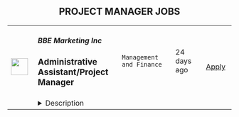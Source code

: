 <div align="center"><h2>PROJECT MANAGER JOBS</h2></div><table><tr>
                <td width="100" height="100" rowspan="2">
                    <img src="https://weworkremotely.com/assets/IsotypeV2-1ebe3dd57673f3e8d02b7490bc0faaef55d6a95d3a4aaf17298bd3ed503ae7fe.svg" width="38px" height="auto">
                </td>
                <td width="300">
                    <h5>BBE Marketing Inc</h5>
                    <h3> Administrative Assistant/Project Manager</h3>
                </td>
                <td width="300">
                    <code>Management and Finance</code>
                </td>
                <td width="200">
                <text>24 days ago</text>
                </td>
                <td width="100" rowspan="2">
                <a href="https://weworkremotely.com/remote-jobs/bbe-marketing-inc-administrative-assistant-project-manager-1" align="right" target="_blank">Apply</a>
                </td>
            </tr>
            <tr>
                <td colspan="3">
                <details><summary>Description</summary>
                

<p>
  <strong>Headquarters:</strong> Hurst, TX
    <br /><strong>URL:</strong> <a href="http://bbemarketing.com/">http://bbemarketing.com/</a>
</p>

<div>BBE Marketing creates online products that help businesses connect with celebrities and influencers. We are looking for an administrative assistant to join our team, and assist in completing projects, and manage our social media accounts.<br><br>
</div><div>
<strong><br>The tasks include:<br></strong><br>
</div><ul>
<li>Be involved in end-to-end project management including planning, documentation, tracking, and communication</li>
<li>Support the CEO’s recruiting activities, communicating directly with candidates and collaborating with scheduling interviews</li>
<li>Create and manage email newsletters via Mailchimp</li>
<li>Assign topics to writers and reviewing their work</li>
<li>Manage and recruit content creators</li>
<li>Create and manage content calendar for all social media (TikTok, Instagram, YouTube, Facebook, Twitter)</li>
<li>Create content for social media using Canva</li>
<li>Assigning work to researchers and managing work until competition</li>
<li>Assist in marketing campaigns involving social media, blog content, and online advertising</li>
<li>Create reports for different areas of business</li>
</ul><div>
<strong><br>Requirements:<br></strong><br>
</div><ul>
<li>Experience managing social media accounts (TikTok, Instagram, Facebook, TikTok)</li>
<li>Experience in creating content for social media</li>
<li>Experience using Google Sheets and Microsoft Excel</li>
<li>Project Management experience</li>
<li>Mailchimp experience is a plus</li>
<li>Wordpress experience is a plus</li>
<li>Proficiency with designing content is a plus</li>
<li>Ability to make TikTok videos is a plus</li>
</ul><div>
<br><br>
</div>

<p><strong>To apply:</strong> <a href="https://weworkremotely.com/remote-jobs/bbe-marketing-inc-administrative-assistant-project-manager-1">https://weworkremotely.com/remote-jobs/bbe-marketing-inc-administrative-assistant-project-manager-1</a></p>

                </details>
                </td>
            </tr>,<tr>
                <td width="100" height="100" rowspan="2">
                    <img src="https://pbs.twimg.com/profile_images/1306325743580848130/mk0qvsZ9_400x400.jpg" width="38px" height="auto">
                </td>
                <td width="300">
                    <h5>Kraken</h5>
                    <h3>Senior Project Manager, Organization Design and Workforce Planning</h3>
                </td>
                <td width="300">
                    <code></code>
                </td>
                <td width="200">
                <text>0 days ago</text>
                </td>
                <td width="100" rowspan="2">
                <a href="https://jobs.lever.co/kraken/b7e9c622-03bb-4239-8ac9-da1f7e287b50" align="right" target="_blank">Apply</a>
                </td>
            </tr>
            <tr>
                <td colspan="3">
                <details><summary>Description</summary>
                <div class="section page-centered" data-qa="job-description"><div><b><span style="font-size: 18pt">Building the Internet of Money&nbsp;</span></b></div><div><br></div><div><span style="font-size: 10.5pt">Our Krakenites are a world-class team with crypto conviction, united by our desire to discover and unlock the potential of crypto and blockchain technology.</span></div><div><br></div><div><span style="font-size: 10.5pt">What makes us different? Kraken is a mission-focused company rooted in crypto values. As a Krakenite, you’ll join us on our mission to accelerate the adoption of cryptocurrency so the world can achieve financial freedom and inclusion. For over a decade, Kraken’s focus on our mission and crypto ethos has attracted many of the most talented crypto experts in the world.&nbsp;</span></div><div><br></div><div><span style="font-size: 10.5pt">Before you apply, please read the </span><a href="https://kraken-culture.notion.site/" style="font-size: 10.5pt" class="postings-link">Kraken Culture Explained</a><span style="font-size: 10.5pt"> to learn more about our internal culture, values, and mission.</span></div><div><br></div><div><span style="font-size: 10.5pt">As a fully remote company, we have Krakenites in 60+ countries who speak over 50 languages. Krakenites are industry pioneers who have a long track record of building premium products for professionals and institutions as well as newcomers to the space. Kraken is committed to industry-leading security through our products like </span><a href="https://pro.kraken.com/" style="font-size: 10.5pt" class="postings-link">Kraken Pro</a><span style="font-size: 10.5pt">, </span><a href="https://www.kraken.com/en-us/nft" style="font-size: 10.5pt" class="postings-link">Kraken NFT</a><span style="font-size: 10.5pt">, and </span><a href="https://cryptowat.ch/" style="font-size: 10.5pt" class="postings-link">Cryptowatch</a><span style="font-size: 10.5pt">, with a focus on world-class customer support and </span><a href="https://www.kraken.com/learn" style="font-size: 10.5pt" class="postings-link">crypto education</a><span style="font-size: 10.5pt"> for all.&nbsp;</span></div><div><br></div><div><span style="font-size: 10.5pt">Become a Krakenite and build the internet of money!</span></div><div><br></div><div><b style="font-size: 18px">The Team</b></div><div><br></div><div><span style="font-size: 11pt">Our People team is called the Krakenite Experience (KX) team, and our aim is to become a world leader in People Experience. We are now hiring a Project Manager, Organizational Design and Workforce Planning to join our diverse and forward‐thinking global company.</span></div></div><div class="section page-centered"><div><h3>The Opportunity</h3><ul class="posting-requirements plain-list"><ul><li>Lead complex, cross functional projects from inception to execution; working with stakeholders to understand objectives, develop requirements, create and manage project schedules, identify risks, and communicate clearly with stakeholders across the organization&nbsp;</li><li>In partnership with stakeholders, develop workforce planning models, financial planning and analysis, stakeholder communication, and manage vendor resources</li><li>Partner with the executive sponsors to communicate program goals, objectives, and outcomes</li><li>Establish and ensure appropriate governance functions across projects</li><li>Develop and maintain required program documentation and collateral</li><li>Oversee the execution of program projects, their progress compared with the plan and production of agreed deliverables</li><li>Additional duties and responsibilities as assigned&nbsp;</li></ul></ul></div></div><div class="section page-centered"><div><h3>Skills you should HODL</h3><ul class="posting-requirements plain-list"><ul><li>5+ years of experience in program management and workforce development</li><li>Exceptional leadership skills with the ability to develop and communicate the program objectives, inspire and motivate, and maintain alignment with the business strategy</li><li>Outstanding verbal and written communication skills, including the ability to explain the program goals and objectives to the business</li></ul></ul></div></div><div class="section page-centered"><div><h3>Nice to haves</h3><ul class="posting-requirements plain-list"><ul><li>Previous experience working in HR</li></ul></ul></div></div><!--[2022-11-28] [GOLD-2535] Remove payTransparencyV1 when feature flag is fully removed--><div class="section page-centered" data-qa="closing-description"><div><b style="font-size: 11pt">#UK #US #EU&nbsp; #LI-Remote</b></div><div><br></div><div><span style="font-size: 10.5pt">Kraken is powered by people from around the world and we celebrate all Krakenites for their diverse talents, backgrounds, contributions and unique perspectives. We hire strictly based on merit, meaning we seek out the candidates with the right abilities, knowledge, and skills considered the most suitable for the job. We encourage you to apply for roles where you don't fully meet the listed requirements, especially if you're passionate or knowledgable about crypto!</span></div><div><br></div><div><span style="font-size: 10.5pt">As an equal opportunity employer, we don’t tolerate discrimination or harassment of any kind. Whether that’s based on race, ethnicity, age, gender identity, citizenship, religion, sexual orientation, disability, pregnancy, veteran status or any other protected characteristic as outlined by federal, state or local laws.&nbsp;</span></div><div><br></div><div><b><span style="font-size: 13.5pt">Stay in the know</span></b></div><div><br></div><div><a href="https://twitter.com/krakenfx" style="font-size: 10.5pt" class="postings-link">Follow us on Twitter</a></div><div><a href="https://blog.kraken.com/#:~:text=Enter%20your%20email%20address" style="font-size: 10.5pt" class="postings-link">Learn on the Kraken Blog</a></div><div><a href="https://www.linkedin.com/company/kraken-exchange/" style="font-size: 10.5pt" class="postings-link">Connect on LinkedIn</a></div></div><div class="section page-centered last-section-apply" data-qa="btn-apply-bottom"><a class="postings-btn template-btn-submit hex-color" data-qa="show-page-apply" href="https://jobs.lever.co/kraken/b7e9c622-03bb-4239-8ac9-da1f7e287b50/apply">Apply for this job</a></div>
                </details>
                </td>
            </tr>,<tr>
                <td width="100" height="100" rowspan="2">
                    <img src="https://pbs.twimg.com/profile_images/2738508979/760be3edebfa0195e36fb3dba07297c1_400x400.png" width="38px" height="auto">
                </td>
                <td width="300">
                    <h5>10up</h5>
                    <h3>Senior Digital Project Manager</h3>
                </td>
                <td width="300">
                    <code></code>
                </td>
                <td width="200">
                <text>0 days ago</text>
                </td>
                <td width="100" rowspan="2">
                <a href="https://jobs.lever.co/10up-2/36ed2249-4b91-43f3-9604-9de62e3b558b" align="right" target="_blank">Apply</a>
                </td>
            </tr>
            <tr>
                <td colspan="3">
                <details><summary>Description</summary>
                <div class="section page-centered" data-qa="job-description"><div><b style="font-size: 18px">Location: Remote - Anywhere </b>(Open to applicants located anywhere around the globe.)</div><div><br></div><div>A Senior Project Manager at 10up is not just a task manager, but a strategic contributor to every project, and the driver for successful client delivery. Join a team of collaborative, cross-discipline professionals who have been pushing the boundaries of enterprise-level projects for over 12 years.</div><div><br></div><div>You’ll have ownership and input on a combination of innovative, challenging projects and ongoing support engagements—we believe in balanced and diverse workloads through dedicated resource management. We have a supportive Client Delivery structure, with established PM processes, while still allowing for autonomy.</div><div><br></div><div>As a leading digital agency, 10up’s client roster spans from innovative startups and impactful non-profits, to some of the biggest names in the industry, such as ESPN, Google, The New York Times Co., and The Nobel Prize Committee.&nbsp;</div><div><br></div><div>As a 10upper, you have options for flexible and alternative work schedules. Intentionally remote since day one, spanning six continents and 38+ countries, 10up fully embraces the benefits of distributed work.</div><div><br></div></div><div class="section page-centered"><div><h3>What you will do: </h3><ul class="posting-requirements plain-list"><ul><li>Act as the day-to-day Project Manager for 4 - 7 active projects; exhibiting senior-level ownership over all project scopes/plans, client meetings, written status updates, demos, risk management and iterative scope / expectation management.&nbsp;</li><li>Consistently track and analyze project progress and budget burn, and work with group and project leadership to escalate concerns and/or risks, and mitigate appropriately.</li><li>Ensure superior quality deliverables by collaboratively engaging cross-discipline leadership, and enforcing rigorous QA processes and standards to provide end to end delivery and client satisfaction.</li><li>Lead discovery engagements (onsite and remotely) that expertly define cross-discipline project requirements and that demonstrate an expert understanding of underlying client business goals and objectives.</li><li>Consistently identify strategic opportunities to engage with the 10up Account Management Team and collaborate towards building strong, long-term client relationships.</li></ul></ul></div></div><div class="section page-centered"><div><h3>About you: </h3><ul class="posting-requirements plain-list"><ul><li>You have experience delivering full scope CMS-based web projects for enterprise clients, ideally in an agency environment, and preferably with a practical understanding of the WordPress platform.</li><li>You can describe tangible examples of deescalating project risks by working with members of your team and leadership to develop collaborative solutions.</li><li>Your roles and responsibilities have been primarily client facing. You are often the main point of contact for client requests, escalations, comprehensive updates, and senior-level consultation.</li><li>You have a proven track record of deescalating project risks by working with members of your team and leadership to develop collaborative solutions.</li><li>You are an effective leader of cross-discipline project teams - across account strategy, experience design, engineering, QA and support - and are able to keep the team motivated and on task to deliver the best project outcomes.</li><li>You have excellent verbal and written English communication skills, both internally and externally.</li></ul></ul></div></div><div class="section page-centered"><div><h3>Benefits of interest:</h3><ul class="posting-requirements plain-list"><ul><li>Mentorship from a dedicated Team Lead and Director of Client Delivery.</li><li>Multiple paid time off programs, including accrued PTO, parental leave, bereavement leave, and company holidays – including an all-company break from Christmas Eve to New Years Day.</li><li>Health, dental, and life insurance programs (available for United States team members).</li><li>Retirement contribution programs (currently available in the U.S. and U.K.).</li><li>$3,000 USD accrued annually in professional development budget for you to spend on conferences, training, or to buy back time for programs like independent study.</li><li>Flexible and alternate schedule programs - including options for 4-day work week (Monday-Thursday) configurations.</li><li>Global Company summits – opportunities to meet, socialize and learn with fellow 10uppers in person at remarkable destinations.&nbsp;</li><li>An end-of-year all-hands bonus program, along with smaller opportunities for recognition throughout the year.</li></ul></ul></div></div><!--[2022-11-28] [GOLD-2535] Remove payTransparencyV1 when feature flag is fully removed--><div class="section page-centered" data-qa="salary-range"><div>$60,000 - $120,000 a year</div><small><div>The expected annual salary range for this position is between $60,000 and $120,000 USD. Compensation is determined based on a variety of factors including relevant experience, other job related qualifications/skills, geographic location, and business needs.</div></small></div><div class="section page-centered" data-qa="closing-description"><div><b style="font-size: 18px">Join our team!&nbsp;</b></div><div><br></div><div>If you are passionate about 10up's mission and think you have what it takes to be successful in this role even if you don't check all the boxes, please apply. We'd appreciate the opportunity to personally review your application. Everyone gets a response.</div><div><br></div><div>Read more about <a href="https://drive.google.com/file/d/1nQ9yWRqfDAdrriYRnBNzYo7w59auYxMe/view" class="postings-link">What to Expect </a>through our Recruiting process.</div><div><br></div><div>We don't want you to miss any communication from us! To ensure you receive updates on your application, please add jobs@10up.com to your contacts list! #LI-Remote</div></div><div class="section page-centered last-section-apply" data-qa="btn-apply-bottom"><a class="postings-btn template-btn-submit hex-color" data-qa="show-page-apply" href="https://jobs.lever.co/10up-2/36ed2249-4b91-43f3-9604-9de62e3b558b/apply">Apply for this job</a></div>
                </details>
                </td>
            </tr></table>